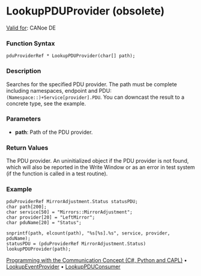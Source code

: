 # LookupPDUProvider (obsolete)

[Valid for](../../../Shared/FeatureAvailability.md): CANoe DE

### Function Syntax

```
pduProviderRef * LookupPDUProvider(char[] path);
```

### Description

Searches for the specified PDU provider. The path must be complete including namespaces, endpoint and PDU: `(Namespace::)+Service[provider].PDU`. You can downcast the result to a concrete type, see the example.

### Parameters

- **path**: Path of the PDU provider.

### Return Values

The PDU provider. An uninitialized object if the PDU provider is not found, which will also be reported in the Write Window or as an error in test system (if the function is called in a test routine).

### Example

```plaintext
pduProviderRef MirrorAdjustment.Status statusPDU;
char path[200];
char service[50] = "Mirrors::MirrorAdjustment";
char provider[20] = "LeftMirror";
char pduName[20] = "Status";

snprintf(path, elcount(path), "%s[%s].%s", service, provider, pduName);
statusPDU = (pduProviderRef MirrorAdjustment.Status) lookupPDUProvider(path);
```

[Programming with the Communication Concept (C#, Python and CAPL)](../../../CANoeCANalyzer/CommunicationConcept/Programming/CCP.md) • [LookupEventProvider](CAPLfunctionLookupEventProvider.md) • [LookupPDUConsumer](CAPLfunctionLookupPDUConsumer.md)
